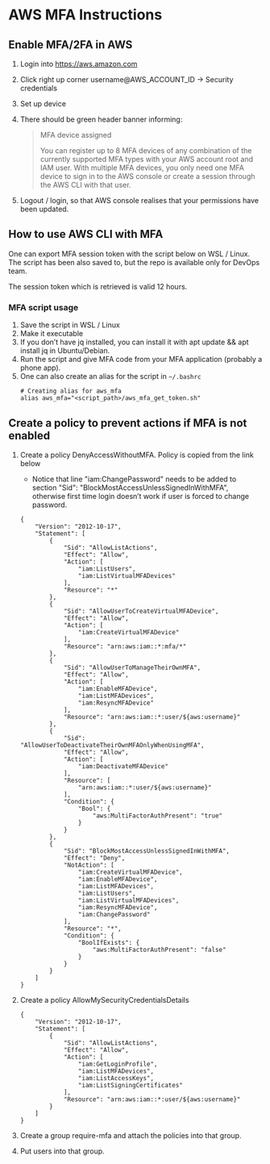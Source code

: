 # AWS MFA Instructions

## Enable MFA/2FA in AWS

1. Login into https://aws.amazon.com
1. Click right up corner username@AWS_ACCOUNT_ID -> Security credentials
1. Set up device
1. There should be green header banner informing:
    
    > MFA device assigned
    > 
    > You can register up to 8 MFA devices of any combination of the currently supported MFA types with your AWS account root and IAM user. With multiple MFA devices, you only need one MFA device to sign in to the AWS console or create a session through the AWS CLI with that user.
  
1. Logout / login, so that AWS console realises that your permissions have been updated.

## How to use AWS CLI with MFA

One can export MFA session token with the script below on WSL / Linux. The script has been also saved to, but the repo is available only for DevOps team.

The session token which is retrieved is valid 12 hours.

### MFA script usage
1. Save the script in WSL / Linux
1. Make it executable
1. If you don’t have jq installed, you can install it with apt update && apt install jq in Ubuntu/Debian.
1. Run the script and give MFA code from your MFA application (probably a phone app).
1. One can also create an alias for the script in `~/.bashrc`
    ~~~
    # Creating alias for aws_mfa
    alias aws_mfa="<script_path>/aws_mfa_get_token.sh"
    ~~~

## Create a policy to prevent actions if MFA is not enabled
1. Create a policy DenyAccessWithoutMFA. Policy is copied from the link below
    * Notice that line "iam:ChangePassword" needs to be added to section "Sid": "BlockMostAccessUnlessSignedInWithMFA", otherwise first time login doesn’t work if user is forced to change password.

    ~~~
    {
        "Version": "2012-10-17",
        "Statement": [
            {
                "Sid": "AllowListActions",
                "Effect": "Allow",
                "Action": [
                    "iam:ListUsers",
                    "iam:ListVirtualMFADevices"
                ],
                "Resource": "*"
            },
            {
                "Sid": "AllowUserToCreateVirtualMFADevice",
                "Effect": "Allow",
                "Action": [
                    "iam:CreateVirtualMFADevice"
                ],
                "Resource": "arn:aws:iam::*:mfa/*"
            },
            {
                "Sid": "AllowUserToManageTheirOwnMFA",
                "Effect": "Allow",
                "Action": [
                    "iam:EnableMFADevice",
                    "iam:ListMFADevices",
                    "iam:ResyncMFADevice"
                ],
                "Resource": "arn:aws:iam::*:user/${aws:username}"
            },
            {
                "Sid": "AllowUserToDeactivateTheirOwnMFAOnlyWhenUsingMFA",
                "Effect": "Allow",
                "Action": [
                    "iam:DeactivateMFADevice"
                ],
                "Resource": [
                    "arn:aws:iam::*:user/${aws:username}"
                ],
                "Condition": {
                    "Bool": {
                        "aws:MultiFactorAuthPresent": "true"
                    }
                }
            },
            {
                "Sid": "BlockMostAccessUnlessSignedInWithMFA",
                "Effect": "Deny",
                "NotAction": [
                    "iam:CreateVirtualMFADevice",
                    "iam:EnableMFADevice",
                    "iam:ListMFADevices",
                    "iam:ListUsers",
                    "iam:ListVirtualMFADevices",
                    "iam:ResyncMFADevice",
                    "iam:ChangePassword"
                ],
                "Resource": "*",
                "Condition": {
                    "BoolIfExists": {
                        "aws:MultiFactorAuthPresent": "false"
                    }
                }
            }
        ]
    }
    ~~~
1. Create a policy AllowMySecurityCredentialsDetails
    ~~~
    {
        "Version": "2012-10-17",
        "Statement": [
            {
                "Sid": "AllowListActions",
                "Effect": "Allow",
                "Action": [
                    "iam:GetLoginProfile",
                    "iam:ListMFADevices",
                    "iam:ListAccessKeys",
                    "iam:ListSigningCertificates"
                ],
                "Resource": "arn:aws:iam::*:user/${aws:username}"
            }
        ]
    }
    ~~~
1. Create a group require-mfa and attach the policies into that group.
1. Put users into that group.
    
